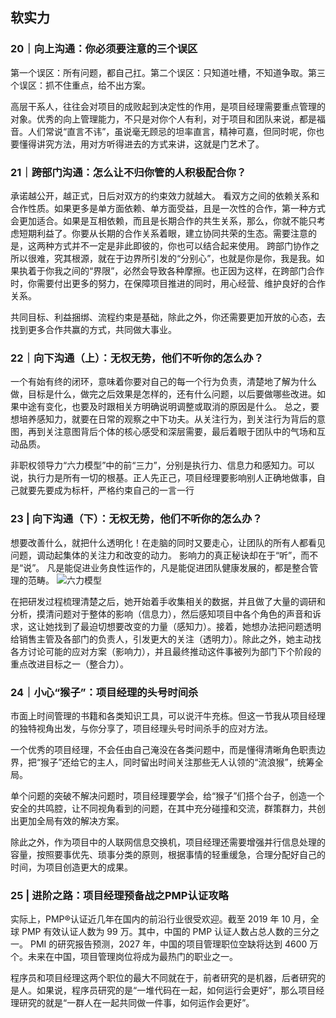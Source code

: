 <!--
 * @Author: zhangyu
 * @Email: zhangdulin@outlook.com
 * @Date: 2022-09-21 18:51:48
 * @LastEditors: zhangyu
 * @LastEditTime: 2022-11-07 10:18:15
 * @Description: 
-->

## 软实力
### 20｜向上沟通：你必须要注意的三个误区
第一个误区：所有问题，都自己扛。第二个误区：只知道吐槽，不知道争取。第三个误区：抓不住重点，给不出方案。

高层干系人，往往会对项目的成败起到决定性的作用，是项目经理需要重点管理的对象。优秀的向上管理能力，不只是对你个人有利，对于项目和团队来说，都是福音。人们常说“直言不讳”，虽说毫无顾忌的坦率直言，精神可嘉，但同时呢，你也要懂得讲究方法，用对方听得进去的方式来讲，这就是门艺术了。
### 21｜跨部门沟通：怎么让不归你管的人积极配合你？
承诺越公开，越正式，日后对双方的约束效力就越大。
看双方之间的依赖关系和合作性质。如果更多是单方面依赖、单方面受益，且是一次性的合作，第一种方式会更加适合。如果是互相依赖，而且是长期合作的共生关系，那么，你就不能只考虑短期利益了。你要从长期的合作关系着眼，建立协同共荣的生态。需要注意的是，这两种方式并不一定是非此即彼的，你也可以结合起来使用。
跨部门协作之所以很难，究其根源，就在于边界所引发的“分别心”，也就是你是你，我是我。如果执着于你我之间的“界限”，必然会导致各种摩擦。也正因为这样，在跨部门合作时，你需要付出更多的努力，在保障项目推进的同时，用心经营、维护良好的合作关系。

共同目标、利益捆绑、流程约束是基础，除此之外，你还需要更加开放的心态，去找到更多合作共赢的方式，共同做大事业。

### 22｜向下沟通（上）：无权无势，他们不听你的怎么办？
一个有始有终的闭环，意味着你要对自己的每一个行为负责，清楚地了解为什么做，目标是什么，做完之后效果是怎样的，还有什么问题，以后要做哪些改进。如果中途有变化，也要及时跟相关方明确说明调整或取消的原因是什么。
总之，要想培养感知力，就要在日常的观察之中下功夫。从关注行为，到关注行为背后的意图，再到关注意图背后个体的核心感受和深层需要，最后着眼于团队中的气场和互动品质。

非职权领导力“六力模型”中的前“三力”，分别是执行力、信息力和感知力。可以说，执行力是所有一切的根基。正人先正己，项目经理要影响别人正确地做事，自己就要先要成为标杆，严格约束自己的一言一行
### 23 | 向下沟通（下）：无权无势，他们不听你的怎么办？
想要改善什么，就把什么透明化！在走脑的同时又要走心，让团队的所有人都看见问题，调动起集体的关注力和改变的动力。
影响力的真正秘诀却在于“听”，而不是“说”。
凡是能促进业务良性运作的，凡是能促进团队健康发展的，都是整合管理的范畴。
![六力模型](../img/de0ddea3153f66a5a47e0298b478877e.jpg '六力模型')

在把研发过程梳理清楚之后，她开始着手收集相关的数据，并且做了大量的调研和分析，摸清问题对于整体的影响（信息力），然后感知项目中各个角色的声音和诉求，这让她找到了最迫切想要改变的力量（感知力）。接着，她想办法把问题透明给销售主管及各部门的负责人，引发更大的关注（透明力）。除此之外，她主动找各方讨论可能的应对方案（影响力），并且最终推动这件事被列为部门下个阶段的重点改进目标之一（整合力）。
### 24｜小心“猴子”：项目经理的头号时间杀
市面上时间管理的书籍和各类知识工具，可以说汗牛充栋。但这一节我从项目经理的独特视角出发，与你分享了，项目经理头号时间杀手的应对方法。

一个优秀的项目经理，不会任由自己淹没在各类问题中，而是懂得清晰角色职责边界，把“猴子”还给它的主人，同时留出时间关注那些无人认领的“流浪猴”，统筹全局。

单个问题的突破不解决问题时，项目经理要学会，给“猴子”们搭个台子，创造一个安全的共鸣腔，让不同视角看到的问题，在其中充分碰撞和交流，群策群力，共创出更加全局有效的解决方案。

除此之外，作为项目中的人联网信息交换机，项目经理还需要增强并行信息处理的容量，按照要事优先、琐事分类的原则，根据事情的轻重缓急，合理分配好自己的时间，为项目创造更大的成果。

### 25 | 进阶之路：项目经理预备战之PMP认证攻略
实际上，PMP®认证近几年在国内的前沿行业很受欢迎。截至 2019 年 10 月，全球 PMP 有效认证人数为 99 万。其中，中国的 PMP 认证人数占总人数的三分之一。
PMI 的研究报告预测，2027 年，中国的项目管理职位空缺将达到 4600 万个。未来在中国，项目管理岗位将成为最热门的职业之一。

程序员和项目经理这两个职位的最大不同就在于，前者研究的是机器，后者研究的是人。如果说，程序员研究的是“一堆代码在一起，如何运行会更好”，那么项目经理研究的就是“一群人在一起共同做一件事，如何运作会更好”。
<Gitalk />

